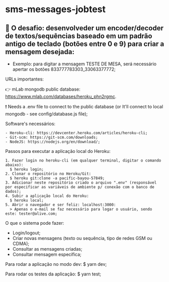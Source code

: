 # sms-messages-jobtest
## :anger: O desafio: desenvolveder um encoder/decoder de textos/sequências baseado em um padrão antigo de teclado (botões entre 0 e 9) para criar a mensagem desejada:    
  - Exemplo: para digitar a mensagem TESTE DE MESA, será necessário apertar os botões 833777783303_33063377772;
  
URLs importantes:

:point_right: mLab mongodb public database: https://www.mlab.com/databases/heroku_phn2rgmc.
    
:exclamation: Needs a .env file to connect to the public database (or It'll connect to local mongodb - see config/database.js file);
  
Software's necessários:

    - Heroku-cli: https://devcenter.heroku.com/articles/heroku-cli;
    - Git-scm: https://git-scm.com/downloads;
    - NodeJS: https://nodejs.org/en/download/;
  
Passos para executar a aplicação local do Heroku:
  
    1. Fazer login no heroku-cli (em qualquer terminal, digitar o comando abaixo):
      $ heroku login;
    2. Clonar o repositório no Heroku/Git:
      $ heroku git:clone -a pacific-bayou-57849;
    3. Adicionar neste repositório criado o arquivo ".env" (responsável por especificar as variáveis de ambiente p/ conexão com o banco de dados);
    4. Subir a aplicação local do Heroku: 
      $ heroku local;
    5. Abrir o navegador e ser feliz: localhost:3000:
      > Apenas o e-mail se faz necessário para logar o usuário, sendo este: tester@alive.com;

O que o sistema pode fazer:
  - Login/logout;
  - Criar novas mensagens (texto ou sequência, tipo de redes GSM ou CDMA);
  - Consultar as mensagens criadas;
  - Consultar mensagem específica;

Para rodar a aplicação no modo dev:
  $ yarn dev;
  
Para rodar os testes da aplicação:
  $ yarn test;
  
